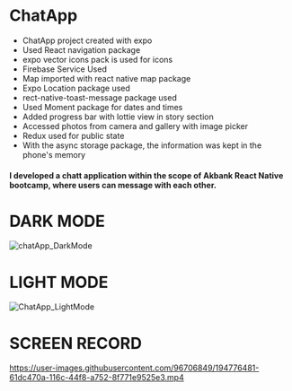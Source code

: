 # ChatApp

<ul>
  <li>ChatApp project created with expo</li>
  <li>Used React navigation package</li>
  <li>expo vector icons pack is used for icons</li>
  <li>Firebase Service Used</li>
  <li>Map imported with react native map package</li>
  <li>Expo Location package used</li>
  <li>rect-native-toast-message package used </li>
  <li>Used Moment package for dates and times</li>
  <li>Added progress bar with lottie view in story section</li>
  <li>Accessed photos from camera and gallery with image picker</li>
  <li>Redux used for public state</li>
  <li>With the async storage package, the information was kept in the phone's memory</li>
</ul>
<h4>
  I developed a chatt application within the scope of Akbank React Native bootcamp, where users can message with each other.  
</h4>

# DARK MODE
![chatApp_DarkMode](https://user-images.githubusercontent.com/96706849/194776013-570e35af-69eb-460e-81cd-82e1c7ea7d7d.jpeg)

# LIGHT MODE
![ChatApp_LightMode](https://user-images.githubusercontent.com/96706849/194776016-fc4ff666-e968-4d87-8c02-0fedb9692e6b.jpeg)

# SCREEN RECORD
https://user-images.githubusercontent.com/96706849/194776481-61dc470a-116c-44f8-a752-8f771e9525e3.mp4

